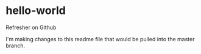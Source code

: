 # hello-world
Refresher on Github

I'm making changes to this readme file that would be pulled into the master branch.
